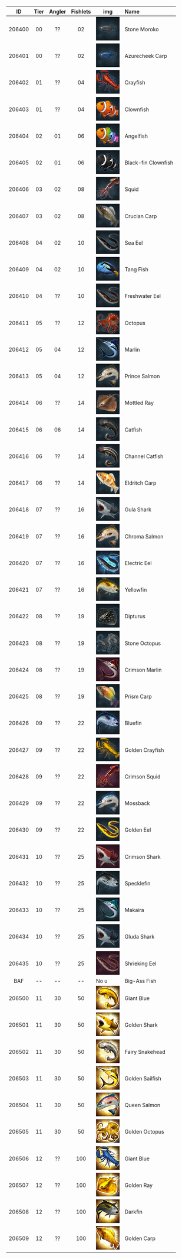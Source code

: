   ID   | Tier | Angler | Fishlets | img | Name
:---:  |:---: | :---:  |  :---:   | --- | :---
206400 | 00 | ?? | 02 | ![Img didn't load... try refresh](/fish-icons/fish_ricefish01_tex.png?raw=true) | Stone Moroko
206401 | 00 | ?? | 02 | ![Img didn't load... try refresh](/fish-icons/fish_ricefish02_tex.png?raw=true) | Azurecheek Carp
206402 | 01 | ?? | 04 | ![Img didn't load... try refresh](/fish-icons/fish_lobster01_tex.png?raw=true) | Crayfish
206403 | 01 | ?? | 04 | ![Img didn't load... try refresh](/fish-icons/fish_clownfish01_tex.png?raw=true) | Clownfish
206404 | 02 | 01 | 06 | ![Img didn't load... try refresh](/fish-icons/fish_clownfish03_tex.png?raw=true) | Angelfish
206405 | 02 | 01 | 06 | ![Img didn't load... try refresh](/fish-icons/fish_clownfish04_tex.png?raw=true) | Black-fin Clownfish
206406 | 03 | 02 | 08 | ![Img didn't load... try refresh](/fish-icons/fish_squid01_tex.png?raw=true) | Squid
206407 | 03 | 02 | 08 | ![Img didn't load... try refresh](/fish-icons/fish_carp01_tex.png?raw=true) | Crucian Carp
206408 | 04 | 02 | 10 | ![Img didn't load... try refresh](/fish-icons/fish_eel01_tex.png?raw=true) | Sea Eel
206409 | 04 | 02 | 10 | ![Img didn't load... try refresh](/fish-icons/fish_clownfish02_tex.png?raw=true) | Tang Fish
206410 | 04 | ?? | 10 | ![Img didn't load... try refresh](/fish-icons/fish_eel02_tex.png?raw=true) | Freshwater Eel
206411 | 05 | ?? | 12 | ![Img didn't load... try refresh](/fish-icons/fish_octopus01_tex.png?raw=true) | Octopus
206412 | 05 | 04 | 12 | ![Img didn't load... try refresh](/fish-icons/fish_spearfish01_tex.png?raw=true) | Marlin
206413 | 05 | 04 | 12 | ![Img didn't load... try refresh](/fish-icons/fish_salmon01_tex.png?raw=true) | Prince Salmon
206414 | 06 | ?? | 14 | ![Img didn't load... try refresh](/fish-icons/fish_ray01_tex.png?raw=true) | Mottled Ray
206415 | 06 | 06 | 14 | ![Img didn't load... try refresh](/fish-icons/fish_catfish01_tex.png?raw=true) | Catfish
206416 | 06 | ?? | 14 | ![Img didn't load... try refresh](/fish-icons/fish_catfish02_tex.png?raw=true) | Channel Catfish
206417 | 06 | ?? | 14 | ![Img didn't load... try refresh](/fish-icons/fish_carp02_tex.png?raw=true) | Eldritch Carp
206418 | 07 | ?? | 16 | ![Img didn't load... try refresh](/fish-icons/fish_shark01_tex.png?raw=true) | Gula Shark
206419 | 07 | ?? | 16 | ![Img didn't load... try refresh](/fish-icons/fish_salmon02_tex.png?raw=true) | Chroma Salmon
206420 | 07 | ?? | 16 | ![Img didn't load... try refresh](/fish-icons/fish_eel03_tex.png?raw=true) | Electric Eel
206421 | 07 | ?? | 16 | ![Img didn't load... try refresh](/fish-icons/fish_tuna03_tex.png?raw=true) | Yellowfin
206422 | 08 | ?? | 19 | ![Img didn't load... try refresh](/fish-icons/fish_ray03_tex.png?raw=true) | Dipturus
206423 | 08 | ?? | 19 | ![Img didn't load... try refresh](/fish-icons/fish_octopus04_blue_tex.png?raw=true) | Stone Octopus
206424 | 08 | ?? | 19 | ![Img didn't load... try refresh](/fish-icons/fish_spearfish04_red_tex.png?raw=true) | Crimson Marlin
206425 | 08 | ?? | 19 | ![Img didn't load... try refresh](/fish-icons/fish_carp03_tex.png?raw=true) | Prism Carp
206426 | 09 | ?? | 22 | ![Img didn't load... try refresh](/fish-icons/fish_tuna01_tex.png?raw=true) | Bluefin
206427 | 09 | ?? | 22 | ![Img didn't load... try refresh](/fish-icons/fish_lobster03_tex.png?raw=true) | Golden Crayfish
206428 | 09 | ?? | 22 | ![Img didn't load... try refresh](/fish-icons/fish_squid03_tex.png?raw=true) | Crimson Squid
206429 | 09 | ?? | 22 | ![Img didn't load... try refresh](/fish-icons/fish_salmon03_tex.png?raw=true) | Mossback
206430 | 09 | ?? | 22 | ![Img didn't load... try refresh](/fish-icons/fish_eel05_tex.png?raw=true) | Golden Eel
206431 | 10 | ?? | 25 | ![Img didn't load... try refresh](/fish-icons/fish_shark02_tex.png?raw=true) | Crimson Shark
206432 | 10 | ?? | 25 | ![Img didn't load... try refresh](/fish-icons/fish_tuna05_tex.png?raw=true) | Specklefin
206433 | 10 | ?? | 25 | ![Img didn't load... try refresh](/fish-icons/fish_spearfish03_tex.png?raw=true) | Makaira
206434 | 10 | ?? | 25 | ![Img didn't load... try refresh](/fish-icons/fish_shark03_tex.png?raw=true) | Gluda Shark
206435 | 10 | ?? | 25 | ![Img didn't load... try refresh](/fish-icons/fish_eel04_tex.png?raw=true) | Shrieking Eel
BAF    | -- | -- | -- | No u | Big-Ass Fish
206500 | 11 | 30 | 50 | ![Img didn't load... try refresh](/fish-icons/fish_catfish04_tex.png?raw=true) | Giant Blue
206501 | 11 | 30 | 50 | ![Img didn't load... try refresh](/fish-icons/fish_shark04_tex.png?raw=true) | Golden Shark
206502 | 11 | 30 | 50 | ![Img didn't load... try refresh](/fish-icons/fish_catfish03_tex.png?raw=true) | Fairy Snakehead
206503 | 11 | 30 | 50 | ![Img didn't load... try refresh](/fish-icons/fish_spearfish02_tex.png?raw=true) | Golden Sailfish
206504 | 11 | 30 | 50 | ![Img didn't load... try refresh](/fish-icons/fish_salmon05_tex.png?raw=true) | Queen Salmon
206505 | 11 | 30 | 50 | ![Img didn't load... try refresh](/fish-icons/fish_octopus03_tex.png?raw=true) | Golden Octopus
206506 | 12 | ?? | 100 | ![Img didn't load... try refresh](/fish-icons/fish_lobster02_tex.png?raw=true) | Giant Blue
206507 | 12 | ?? | 100 | ![Img didn't load... try refresh](/fish-icons/fish_ray04_tex.png?raw=true) | Golden Ray
206508 | 12 | ?? | 100 | ![Img didn't load... try refresh](/fish-icons/fish_tuna06_tex.png?raw=true) | Darkfin
206509 | 12 | ?? | 100 | ![Img didn't load... try refresh](/fish-icons/fish_carp05_tex.png?raw=true) | Golden Carp
